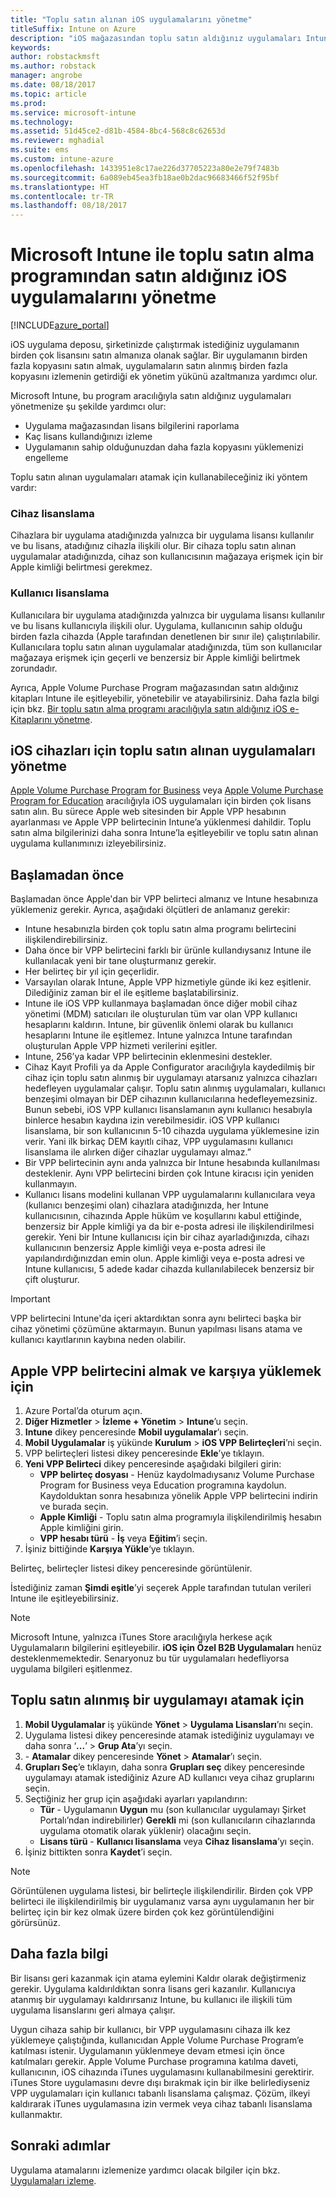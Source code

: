 ```yaml
---
title: "Toplu satın alınan iOS uygulamalarını yönetme"
titleSuffix: Intune on Azure
description: "iOS mağazasından toplu satın aldığınız uygulamaları Intune’a eşitlemeyi, ardından bunların kullanımını yönetmeyi ve izlemeyi öğrenin.\""
keywords: 
author: robstackmsft
ms.author: robstack
manager: angrobe
ms.date: 08/18/2017
ms.topic: article
ms.prod: 
ms.service: microsoft-intune
ms.technology: 
ms.assetid: 51d45ce2-d81b-4584-8bc4-568c8c62653d
ms.reviewer: mghadial
ms.suite: ems
ms.custom: intune-azure
ms.openlocfilehash: 1433951e8c17ae226d37705223a80e2e79f7483b
ms.sourcegitcommit: 6a089eb45ea3fb18ae0b2dac96683466f52f95bf
ms.translationtype: HT
ms.contentlocale: tr-TR
ms.lasthandoff: 08/18/2017
---
```

# <a name="how-to-manage-ios-apps-you-purchased-through-a-volume-purchase-program-with-microsoft-intune"></a>Microsoft Intune ile toplu satın alma programından satın aldığınız iOS uygulamalarını yönetme


[!INCLUDE[azure_portal](./includes/azure_portal.md)]

iOS uygulama deposu, şirketinizde çalıştırmak istediğiniz uygulamanın birden çok lisansını satın almanıza olanak sağlar. Bir uygulamanın birden fazla kopyasını satın almak, uygulamaların satın alınmış birden fazla kopyasını izlemenin getirdiği ek yönetim yükünü azaltmanıza yardımcı olur.

Microsoft Intune, bu program aracılığıyla satın aldığınız uygulamaları yönetmenize şu şekilde yardımcı olur:

- Uygulama mağazasından lisans bilgilerini raporlama
- Kaç lisans kullandığınızı izleme
- Uygulamanın sahip olduğunuzdan daha fazla kopyasını yüklemenizi engelleme

Toplu satın alınan uygulamaları atamak için kullanabileceğiniz iki yöntem vardır:

### <a name="device-licensing"></a>Cihaz lisanslama

Cihazlara bir uygulama atadığınızda yalnızca bir uygulama lisansı kullanılır ve bu lisans, atadığınız cihazla ilişkili olur.
Bir cihaza toplu satın alınan uygulamalar atadığınızda, cihaz son kullanıcısının mağazaya erişmek için bir Apple kimliği belirtmesi gerekmez. 



### <a name="user-licensing"></a>Kullanıcı lisanslama

Kullanıcılara bir uygulama atadığınızda yalnızca bir uygulama lisansı kullanılır ve bu lisans kullanıcıyla ilişkili olur. Uygulama, kullanıcının sahip olduğu birden fazla cihazda (Apple tarafından denetlenen bir sınır ile) çalıştırılabilir.
Kullanıcılara toplu satın alınan uygulamalar atadığınızda, tüm son kullanıcılar mağazaya erişmek için geçerli ve benzersiz bir Apple kimliği belirtmek zorundadır.


Ayrıca, Apple Volume Purchase Program mağazasından satın aldığınız kitapları Intune ile eşitleyebilir, yönetebilir ve atayabilirsiniz. Daha fazla bilgi için bkz. [Bir toplu satın alma programı aracılığıyla satın aldığınız iOS e-Kitaplarını yönetme](vpp-ebooks-ios.md).


## <a name="manage-volume-purchased-apps-for-ios-devices"></a>iOS cihazları için toplu satın alınan uygulamaları yönetme
[Apple Volume Purchase Program for Business](http://www.apple.com/business/vpp/) veya [Apple Volume Purchase Program for Education](http://volume.itunes.apple.com/us/store) aracılığıyla iOS uygulamaları için birden çok lisans satın alın. Bu sürece Apple web sitesinden bir Apple VPP hesabının ayarlanması ve Apple VPP belirtecinin Intune’a yüklenmesi dahildir.  Toplu satın alma bilgilerinizi daha sonra Intune’la eşitleyebilir ve toplu satın alınan uygulama kullanımınızı izleyebilirsiniz.

## <a name="before-you-start"></a>Başlamadan önce
Başlamadan önce Apple'dan bir VPP belirteci almanız ve Intune hesabınıza yüklemeniz gerekir. Ayrıca, aşağıdaki ölçütleri de anlamanız gerekir:

* Intune hesabınızla birden çok toplu satın alma programı belirtecini ilişkilendirebilirsiniz.
* Daha önce bir VPP belirtecini farklı bir ürünle kullandıysanız Intune ile kullanılacak yeni bir tane oluşturmanız gerekir.
* Her belirteç bir yıl için geçerlidir.
* Varsayılan olarak Intune, Apple VPP hizmetiyle günde iki kez eşitlenir. Dilediğiniz zaman bir el ile eşitleme başlatabilirsiniz.
* Intune ile iOS VPP kullanmaya başlamadan önce diğer mobil cihaz yönetimi (MDM) satıcıları ile oluşturulan tüm var olan VPP kullanıcı hesaplarını kaldırın. Intune, bir güvenlik önlemi olarak bu kullanıcı hesaplarını Intune ile eşitlemez. Intune yalnızca Intune tarafından oluşturulan Apple VPP hizmeti verilerini eşitler.
* Intune, 256’ya kadar VPP belirtecinin eklenmesini destekler.
* Cihaz Kayıt Profili ya da Apple Configurator aracılığıyla kaydedilmiş bir cihaz için toplu satın alınmış bir uygulamayı atarsanız yalnızca cihazları hedefleyen uygulamalar çalışır. Toplu satın alınmış uygulamaları, kullanıcı benzeşimi olmayan bir DEP cihazının kullanıcılarına hedefleyemezsiniz.
Bunun sebebi, iOS VPP kullanıcı lisanslamanın aynı kullanıcı hesabıyla binlerce hesabın kaydına izin verebilmesidir. iOS VPP kullanıcı lisanslama, bir son kullanıcının 5-10 cihazda uygulama yüklemesine izin verir.
Yani ilk birkaç DEM kayıtlı cihaz, VPP uygulamasını kullanıcı lisanslama ile alırken diğer cihazlar uygulamayı almaz.”
* Bir VPP belirtecinin aynı anda yalnızca bir Intune hesabında kullanılması desteklenir. Aynı VPP belirtecini birden çok Intune kiracısı için yeniden kullanmayın.
* Kullanıcı lisans modelini kullanan VPP uygulamalarını kullanıcılara veya (kullanıcı benzeşimi olan) cihazlara atadığınızda, her Intune kullanıcısının, cihazında Apple hüküm ve koşullarını kabul ettiğinde, benzersiz bir Apple kimliği ya da bir e-posta adresi ile ilişkilendirilmesi gerekir.
Yeni bir Intune kullanıcısı için bir cihaz ayarladığınızda, cihazı kullanıcının benzersiz Apple kimliği veya e-posta adresi ile yapılandırdığınızdan emin olun. Apple kimliği veya e-posta adresi ve Intune kullanıcısı, 5 adede kadar cihazda kullanılabilecek benzersiz bir çift oluşturur.

>[!IMPORTANT]
>VPP belirtecini Intune'da içeri aktardıktan sonra aynı belirteci başka bir cihaz yönetimi çözümüne aktarmayın. Bunun yapılması lisans atama ve kullanıcı kayıtlarının kaybına neden olabilir.

## <a name="to-get-and-upload-an-apple-vpp-token"></a>Apple VPP belirtecini almak ve karşıya yüklemek için

1. Azure Portal’da oturum açın.
2. **Diğer Hizmetler** > **İzleme + Yönetim** > **Intune**’u seçin.
3. **Intune** dikey penceresinde **Mobil uygulamalar**’ı seçin.
1.  **Mobil Uygulamalar** iş yükünde **Kurulum** > **iOS VPP Belirteçleri**’ni seçin.
2.  VPP belirteçleri listesi dikey penceresinde **Ekle**’ye tıklayın.
3.  **Yeni VPP Belirteci** dikey penceresinde aşağıdaki bilgileri girin:
    - **VPP belirteç dosyası** - Henüz kaydolmadıysanız Volume Purchase Program for Business veya Education programına kaydolun. Kaydolduktan sonra hesabınıza yönelik Apple VPP belirtecini indirin ve burada seçin.
    - **Apple Kimliği** - Toplu satın alma programıyla ilişkilendirilmiş hesabın Apple kimliğini girin.
    - **VPP hesabı türü** - **İş** veya **Eğitim**’i seçin.
4. İşiniz bittiğinde **Karşıya Yükle**‘ye tıklayın.

Belirteç, belirteçler listesi dikey penceresinde görüntülenir.


İstediğiniz zaman **Şimdi eşitle**’yi seçerek Apple tarafından tutulan verileri Intune ile eşitleyebilirsiniz.

> [!NOTE]
> Microsoft Intune, yalnızca iTunes Store aracılığıyla herkese açık Uygulamaların bilgilerini eşitleyebilir. **iOS için Özel B2B Uygulamaları** henüz desteklenmemektedir. Senaryonuz bu tür uygulamaları hedefliyorsa uygulama bilgileri eşitlenmez.

## <a name="to-assign-a-volume-purchased-app"></a>Toplu satın alınmış bir uygulamayı atamak için

1.  **Mobil Uygulamalar** iş yükünde **Yönet** > **Uygulama Lisansları**’nı seçin.
2.  Uygulama listesi dikey penceresinde atamak istediğiniz uygulamayı ve daha sonra ‘**...**’ > **Grup Ata**’yı seçin.
3.  *<app name>* - **Atamalar** dikey penceresinde **Yönet** > **Atamalar**’ı seçin.
4.  **Grupları Seç**’e tıklayın, daha sonra **Grupları seç** dikey penceresinde uygulamayı atamak istediğiniz Azure AD kullanıcı veya cihaz gruplarını seçin.
5.  Seçtiğiniz her grup için aşağıdaki ayarları yapılandırın:
    - **Tür** - Uygulamanın **Uygun** mu (son kullanıcılar uygulamayı Şirket Portalı’ndan indirebilirler) **Gerekli** mi (son kullanıcıların cihazlarında uygulama otomatik olarak yüklenir) olacağını seçin.
    - **Lisans türü** - **Kullanıcı lisanslama** veya **Cihaz lisanslama**’yı seçin.
6.  İşiniz bittikten sonra **Kaydet**’i seçin.


>[!NOTE]
>Görüntülenen uygulama listesi, bir belirteçle ilişkilendirilir. Birden çok VPP belirteci ile ilişkilendirilmiş bir uygulamanız varsa aynı uygulamanın her bir belirteç için bir kez olmak üzere birden çok kez görüntülendiğini görürsünüz.

## <a name="further-information"></a>Daha fazla bilgi

Bir lisansı geri kazanmak için atama eylemini Kaldır olarak değiştirmeniz gerekir. Uygulama kaldırıldıktan sonra lisans geri kazanılır. Kullanıcıya atanmış bir uygulamayı kaldırırsanız Intune, bu kullanıcı ile ilişkili tüm uygulama lisanslarını geri almaya çalışır.

Uygun cihaza sahip bir kullanıcı, bir VPP uygulamasını cihaza ilk kez yüklemeye çalıştığında, kullanıcıdan Apple Volume Purchase Program’e katılması istenir. Uygulamanın yüklenmeye devam etmesi için önce katılmaları gerekir. Apple Volume Purchase programına katılma daveti, kullanıcının, iOS cihazında iTunes uygulamasını kullanabilmesini gerektirir. iTunes Store uygulamasını devre dışı bırakmak için bir ilke belirlediyseniz VPP uygulamaları için kullanıcı tabanlı lisanslama çalışmaz. Çözüm, ilkeyi kaldırarak iTunes uygulamasına izin vermek veya cihaz tabanlı lisanslama kullanmaktır.



## <a name="next-steps"></a>Sonraki adımlar

Uygulama atamalarını izlemenize yardımcı olacak bilgiler için bkz. [Uygulamaları izleme](apps-monitor.md).